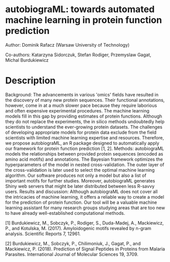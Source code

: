 # autobiograML: towards automated machine learning in protein function prediction

Author: Dominik Rafacz (Warsaw University of Technology)

Co-authors: Katarzyna Sidorczuk, Stefan Rodiger, Przemyslaw Gagat, Michal Burdukiewicz

# Description

Background: The advancements in various 'omics' fields have resulted in the discovery of many new protein sequences. Their functional annotations, however, come in at a much slower pace because they require laborious and often expensive experimental procedures. The machine learning models fill in this gap by providing estimates of protein functions. Although they do not replace the experiments, the in silico methods undoubtedly help scientists to understand the ever-growing protein datasets. The challenges of developing appropriate models for protein data exclude from the field scientists with limited machine learning expertise and resources. Therefore, we propose autobiograML, an R package designed to automatically apply our framework for protein function prediction [1, 2]. 
Methods: autobiograML models the relationships between provided protein sequences (encoded as amino acid motifs) and annotations. The Bayesian framework optimizes the hyperparameters of the model in nested cross-validation. The outer layer of the cross-validation is later used to select the optimal machine learning algorithm. Our software produces not only a model but also a list of important motifs for further studies. Moreover, autobiograML generates Shiny web servers that might be later distributed between less R-savvy users.
Results and discussion: Although autobiograML does not cover all the intricacies of machine learning, it offers a reliable way to create a model for the prediction of protein function. Our tool will be a valuable machine learning assistant for many research groups studying areas that are too new to have already well-established computational methods.

[1] Burdukiewicz, M., Sobczyk, P., Rodiger, S., Duda-Madej, A., Mackiewicz, P., and Kotulska, M. (2017). Amyloidogenic motifs revealed by n-gram analysis. Scientific Reports 7, 12961.

[2] Burdukiewicz, M., Sobczyk, P., Chilimoniuk, J., Gagat, P., and Mackiewicz, P. (2018). Prediction of Signal Peptides in Proteins from Malaria Parasites. International Journal of Molecular Sciences 19, 3709. 

